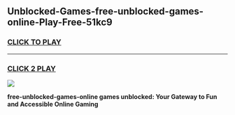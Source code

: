 
## Unblocked-Games-free-unblocked-games-online-Play-Free-51kc9
<h3>
<a href="https://premium76.site?title=free-unblocked-games-online&ref=15A">CLICK TO PLAY</a></h3>
<hr>

<h3>
<a href="https://premium76.site?title=free-unblocked-games-online&ref=15A">CLICK 2 PLAY</a>
  
</h3>

<a href="https://premium76.site?title=free-unblocked-games-online&ref=15A"><img src="https://clearcache.store/games.png"></a>


**free-unblocked-games-online games unblocked: Your Gateway to Fun and Accessible Online Gaming**
